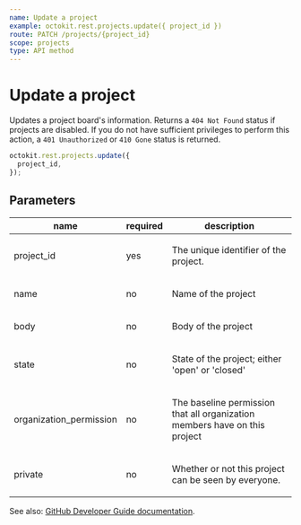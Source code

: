 ```yaml
---
name: Update a project
example: octokit.rest.projects.update({ project_id })
route: PATCH /projects/{project_id}
scope: projects
type: API method
---
```


# Update a project

Updates a project board's information. Returns a `404 Not Found` status if projects are disabled. If you do not have sufficient privileges to perform this action, a `401 Unauthorized` or `410 Gone` status is returned.

```js
octokit.rest.projects.update({
  project_id,
});
```

## Parameters

<table>
  <thead>
    <tr>
      <th>name</th>
      <th>required</th>
      <th>description</th>
    </tr>
  </thead>
  <tbody>
    <tr><td>project_id</td><td>yes</td><td>

The unique identifier of the project.

</td></tr>
<tr><td>name</td><td>no</td><td>

Name of the project

</td></tr>
<tr><td>body</td><td>no</td><td>

Body of the project

</td></tr>
<tr><td>state</td><td>no</td><td>

State of the project; either 'open' or 'closed'

</td></tr>
<tr><td>organization_permission</td><td>no</td><td>

The baseline permission that all organization members have on this project

</td></tr>
<tr><td>private</td><td>no</td><td>

Whether or not this project can be seen by everyone.

</td></tr>
  </tbody>
</table>

See also: [GitHub Developer Guide documentation](https://docs.github.com/rest/projects/projects#update-a-project).
